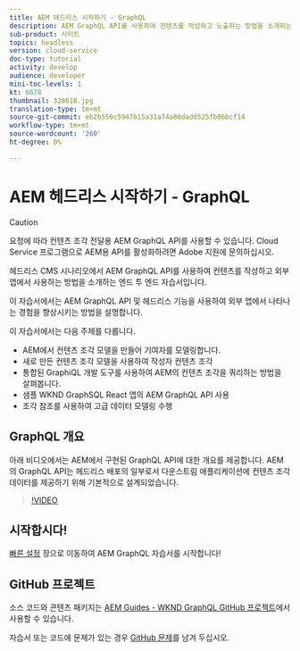 ```yaml
---
title: AEM 헤드리스 시작하기 - GraphQL
description: AEM GraphQL API를 사용하여 컨텐츠를 작성하고 노출하는 방법을 소개하는 엔드 투 엔드 자습서입니다.
sub-product: 사이트
topics: headless
version: cloud-service
doc-type: tutorial
activity: develop
audience: developer
mini-toc-levels: 1
kt: 6678
thumbnail: 328618.jpg
translation-type: tm+mt
source-git-commit: eb2b556c5947b15a31a74a86dadd525fb06bcf14
workflow-type: tm+mt
source-wordcount: '260'
ht-degree: 0%

---
```



# AEM 헤드리스 시작하기 - GraphQL

>[!CAUTION]
>
> 요청에 따라 컨텐츠 조각 전달용 AEM GraphQL API를 사용할 수 있습니다.
> Cloud Service 프로그램으로 AEM용 API를 활성화하려면 Adobe 지원에 문의하십시오.

헤드리스 CMS 시나리오에서 AEM GraphQL API를 사용하여 컨텐츠를 작성하고 외부 앱에서 사용하는 방법을 소개하는 엔드 투 엔드 자습서입니다.

이 자습서에서는 AEM GraphQL API 및 헤드리스 기능을 사용하여 외부 앱에서 나타나는 경험을 향상시키는 방법을 설명합니다.

이 자습서에서는 다음 주제를 다룹니다.

* AEM에서 컨텐츠 조각 모델을 만들어 기여자를 모델링합니다.
* 새로 만든 컨텐츠 조각 모델을 사용하여 작성자 컨텐츠 조각
* 통합된 GraphiQL 개발 도구를 사용하여 AEM의 컨텐츠 조각을 쿼리하는 방법을 살펴봅니다.
* 샘플 WKND GraphSQL React 앱의 AEM GraphQL API 사용
* 조각 참조를 사용하여 고급 데이터 모델링 수행

## GraphQL 개요

아래 비디오에서는 AEM에서 구현된 GraphQL API에 대한 개요를 제공합니다. AEM의 GraphQL API는 헤드리스 배포의 일부로서 다운스트림 애플리케이션에 컨텐츠 조각 데이터를 제공하기 위해 기본적으로 설계되었습니다.

>[!VIDEO](https://video.tv.adobe.com/v/328618/?quality=12&learn=on)

## 시작합시다!

[빠른 설정](./setup.md) 장으로 이동하여 AEM GraphQL 자습서를 시작합니다!

## GitHub 프로젝트

소스 코드와 콘텐츠 패키지는 [AEM Guides - WKND GraphQL GitHub 프로젝트](https://github.com/adobe/aem-guides-wknd-graphql)에서 사용할 수 있습니다.

자습서 또는 코드에 문제가 있는 경우 [GitHub 문제](https://github.com/adobe/aem-guides-wknd-graphql/issues)를 남겨 두십시오.
